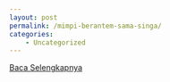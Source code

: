 ```yaml
---
layout: post
permalink: /mimpi-berantem-sama-singa/
categories:
    - Uncategorized
---
```


[Baca Selengkapnya](/08)